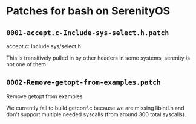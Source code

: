 # Patches for bash on SerenityOS

## `0001-accept.c-Include-sys-select.h.patch`

accept.c: Include sys/select.h

This is transitively pulled in by other headers in some systems,
serenity is not one of them.

## `0002-Remove-getopt-from-examples.patch`

Remove getopt from examples

We currently fail to build getconf.c because we are missing libintl.h and don't support multiple needed syscalls (from around 300 total syscalls).

